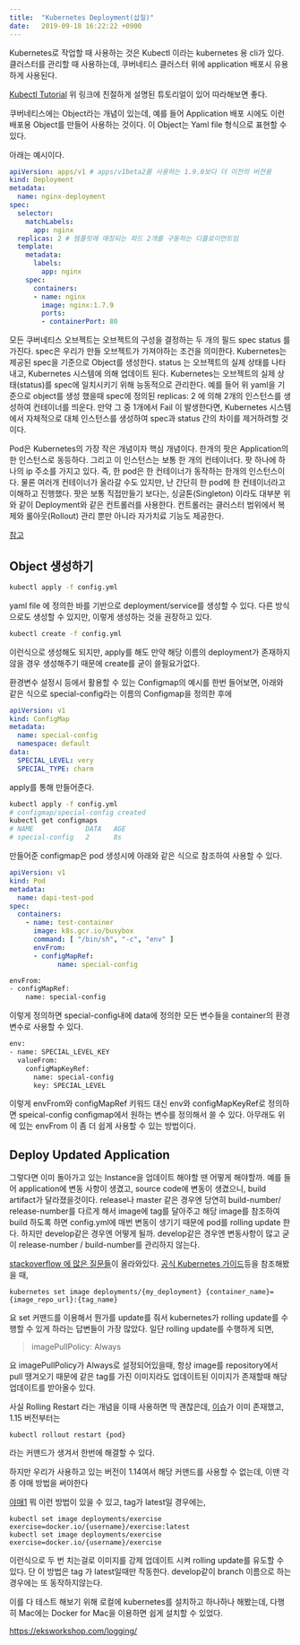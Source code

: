 ```yaml
---
title:  "Kubernetes Deployment(삽질)"
date:   2019-09-18 16:22:22 +0900
---
```


Kubernetes로 작업할 때 사용하는 것은 Kubectl 이라는 kubernetes 용 cli가 있다. 클러스터를 관리할 때 사용하는데, 쿠버네티스 클러스터 위에 application 배포시 유용하게 사용된다.

[Kubectl Tutorial](https://kubectl.docs.kubernetes.io/pages/kubectl_book/getting_started.html) 위 링크에 친절하게 설명된 튜토리얼이 있어 따라해보면 좋다.

쿠버네티스에는 Object라는 개념이 있는데, 예를 들어 Application 배포 시에도 이런 배포용 Object를 만들어 사용하는 것이다. 이 Object는 Yaml file 형식으로 표현할 수 있다.

아래는 예시이다.
```yaml
apiVersion: apps/v1 # apps/v1beta2를 사용하는 1.9.0보다 더 이전의 버전용
kind: Deployment
metadata:
  name: nginx-deployment
spec:
  selector:
    matchLabels:
      app: nginx
  replicas: 2 # 템플릿에 매칭되는 파드 2개를 구동하는 디플로이먼트임
  template:
    metadata:
      labels:
        app: nginx
    spec:
      containers:
      - name: nginx
        image: nginx:1.7.9
        ports:
        - containerPort: 80
```
모든 쿠버네티스 오브젝트는 오브젝트의 구성을 결정하는 두 개의 필드 spec status 를 가진다. spec은 우리가 만들 오브젝트가 가져야하는 조건을 의미한다. Kubernetes는 제공된 spec을 기준으로 Object를 생성한다. 
status 는 오브젝트의 실제 상태를 나타내고, Kubernetes 시스템에 의해 업데이트 된다. Kubernetes는 오브젝트의 실제 상태(status)를 spec에 일치시키기 위해 능동적으로 관리한다. 
예를 들어 위 yaml을 기준으로 object를 생성 했을때 spec에 정의된 replicas: 2 에 의해 2개의 인스턴스를 생성하여 컨테이너를 띄운다. 
만약 그 중 1개에서 Fail 이 발생한다면, Kubernetes 시스템에서 자체적으로 대체 인스턴스를 생성하여 spec과 status 간의 차이를 제거하려할 것이다.

Pod은 Kubernetes의 가장 작은 개념이자 핵심 개념이다. 한개의 팟은 Application의 한 인스턴스로 동등하다. 그리고 이 인스턴스는 보통 한 개의 컨테이너다. 팟 하나에 하나의 ip 주소를 가지고 있다. 
즉, 한 pod은 한 컨테이너가 동작하는 한개의 인스턴스이다. 물론 여러개 컨테이너가 올라갈 수도 있지만, 난 간단히 한 pod에 한 컨테이너라고 이해하고 진행했다. 팟은 보통 직접만들기 보다는, 싱글톤(Singleton) 이라도 대부분 위와 같이 Deployment와 같은 컨트롤러를 사용한다. 컨트롤러는 클러스터 범위에서 복제와 롤아웃(Rollout) 관리 뿐만 아니라 자가치료 기능도 제공한다. 

[참고](https://kubernetes.io/ko/docs/concepts/workloads/pods/pod/)

## Object 생성하기

```bash
kubectl apply -f config.yml
```
yaml file 에 정의한 바를 기반으로 deployment/service를 생성할 수 있다. 다른 방식으로도 생성할 수 있지만, 이렇게 생성하는 것을 권장하고 있다.

```bash
kubectl create -f config.yml
```
이런식으로 생성해도 되지만, apply를 해도 만약 해당 이름의 deployment가 존재하지 않을 경우 생성해주기 때문에 create를 굳이 쓸필요가없다.

환경변수 설정시 등에서 활용할 수 있는 Configmap의 예시를 한번 들어보면, 아래와 같은 식으로 special-config라는 이름의 Configmap을 정의한 후에 

```yaml
apiVersion: v1
kind: ConfigMap
metadata:
  name: special-config
  namespace: default
data:
  SPECIAL_LEVEL: very
  SPECIAL_TYPE: charm
```
apply를 통해 만들어준다.
```bash
kubectl apply -f config.yml
# configmap/special-config created
kubectl get configmaps
# NAME             DATA   AGE
# special-config   2      8s
```
만들어준 configmap은 pod 생성시에 아래와 같은 식으로 참조하여 사용할 수 있다.
```yaml
apiVersion: v1
kind: Pod
metadata:
  name: dapi-test-pod
spec:
  containers:
    - name: test-container
      image: k8s.gcr.io/busybox
      command: [ "/bin/sh", "-c", "env" ]
      envFrom:
      - configMapRef:
	  		name: special-config
```

```bash
envFrom:
- configMapRef:
	name: special-config
```
이렇게 정의하면 special-config내에 data에 정의한 모든 변수들을 container의 환경변수로 사용할 수 있다.
```bash
env:
- name: SPECIAL_LEVEL_KEY
  valueFrom:
    configMapKeyRef:
      name: special-config
      key: SPECIAL_LEVEL
```
이렇게 envFrom와 configMapRef 키워드 대신 env와 configMapKeyRef로 정의하면 speical-config configmap에서 원하는 변수를 정의해서 쓸 수 있다. 아무래도 위에 있는 envFrom 이 좀 더 쉽게 사용할 수 있는 방법이다.

## Deploy Updated Application

그렇다면 이미 돌아가고 있는 Instance을 업데이트 해야할 땐 어떻게 해야할까. 예를 들어 application에 변동 사항이 생겼고, source code에 변동이 생겼으니, build artifact가 달라졌을것이다. release나 master 같은 경우엔 당연히 build-number/ release-number를 다르게 해서 image에 tag를 달아주고 해당 image를 참조하여 build 하도록 하면 config.yml에 매번 변동이 생기기 때문에 pod를 rolling update 한다. 하지만 develop같은 경우엔 어떻게 될까. develop같은 경우엔 변동사항이 많고 굳이 release-number / build-number를 관리하지 않는다. 

[stackoverflow 에 많은 질문들](https://stackoverflow.com/questions/40366192/kubernetes-how-to-make-deployment-to-update-image)이 올라와있다. [공식 Kubernetes 가이드](https://kubernetes.io/docs/tasks/manage-kubernetes-objects/declarative-config/)등을 참조해봤을 때, 
```
kubernetes set image deployments/{my_deployment} {container_name}={image_repo_url}:{tag_name}
```
요 set 커맨드를 이용해서 뭔가를 update를 줘서 kubernetes가 rolling update를 수행할 수 있게 하라는 답변들이 가장 많았다. 일단 rolling update를 수행하게 되면,

> imagePullPolicy: Always

요 imagePullPolicy가 Always로 설정되어있을때, 항상 image를 repository에서 pull 땡겨오기 때문에 같은 tag를 가진 이미지라도 업데이트된 이미지가 존재할때 해당 업데이트를 받아올수 있다.

사실 Rolling Restart 라는 개념을 이때 사용하면 딱 괜찮은데, [이슈](https://github.com/kubernetes/kubernetes/issues/13488)가 이미 존재했고, 1.15 버전부터는
```
kubectl rollout restart {pod}
```
라는 커맨드가 생겨서 한번에 해결할 수 있다.

하지만 우리가 사용하고 있는 버전이 1.14여서 해당 커맨드를 사용할 수 없는데, 이땐 각종 야매 방법을 써야한다

[야매1](https://techoverflow.net/2019/04/02/how-to-force-restarting-all-pods-in-a-kubernetes-deployment/) 뭐 이런 방법이 있을 수 있고, tag가 latest일 경우에는,
```
kubectl set image deployments/exercise exercise=docker.io/{username}/exercise:latest
kubectl set image deployments/exercise exercise=docker.io/{username}/exercise
```
이런식으로 두 번 치는걸로 이미지를 강제 업데이트 시켜 rolling update를 유도할 수 있다. 단 이 방법은 tag 가 latest일때만 작동한다. develop같이 branch 이름으로 하는 경우에는 또 동작하지않는다.

이를 다 테스트 해보기 위해 로컬에 kubernetes를 설치하고 하나하나 해봤는데, 다행히 Mac에는 Docker for Mac을 이용하면 쉽게 설치할 수 있었다.

https://eksworkshop.com/logging/